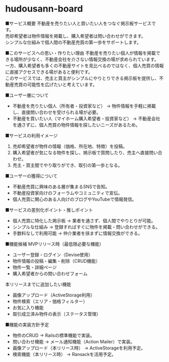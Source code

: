 # hudousann-board
■サービス概要
不動産を売りたい人と買いたい人をつなぐ掲示板サービスです。  
売却希望者は物件情報を掲載し、購入希望者は問い合わせができます。  
シンプルな仕組みで個人間の不動産売買の第一歩をサポートします。  

■このサービスへの思い・作りたい理由
不動産を売りたい個人が情報を掲載できる場所が少なく、不動産会社を介さない情報交換の場が求められています。  
一方、購入希望者も多くの不動産サイトを見比べるのではなく、個人売買の情報に直接アクセスできる場があると便利です。  
このサービスでは、売主と買主がシンプルにやりとりできる掲示板を提供し、不動産売買の可能性を広げたいと考えています。  

■ユーザー層について
- 不動産を売りたい個人（所有者・投資家など） 
  → 物件情報を手軽に掲載し、直接問い合わせを受けられる場が必要。  
- 不動産を買いたい人（マイホーム購入希望者・投資家など） 
  → 不動産会社を通さずに、個人売買の物件情報を探したいニーズがあるため。  

■サービスの利用イメージ
1. 売却希望者が物件の情報（価格、所在地、特徴）を投稿。  
2. 購入希望者が気になる物件を探し、掲示板で質問したり、売主へ直接問い合わせ。  
3. 売主・買主間でやり取りができ、取引の第一歩となる。  

■ユーザーの獲得について
- 不動産売買に興味のある層が集まるSNSで告知。  
- 不動産投資家向けのフォーラムやコミュニティで宣伝。  
- 個人売買に関心のある人向けのブログやYouTubeで情報発信。  

■サービスの差別化ポイント・推しポイント
- 個人売買に特化した掲示板 → 業者を通さず、個人間でやりとりが可能。  
- シンプルな仕組み → 登録すればすぐに物件を掲載・問い合わせができる。  
- 手数料なしで利用可能 → 仲介業者を挟まずに情報交換ができる。  

■機能候補
MVPリリース時（最低限必要な機能）
- ユーザー登録・ログイン（Devise使用）  
- 物件情報の投稿・編集・削除（CRUD機能） 
- 物件一覧・詳細ページ  
- 購入希望者からの問い合わせフォーム 

本リリースまでに追加したい機能
- 画像アップロード（ActiveStorage利用）  
- 物件検索（エリア・価格フィルター）  
- お気に入り機能  
- 取引成立済み物件の表示（ステータス管理）  

■機能の実装方針予定
- 物件のCRUD → Railsの標準機能で実装。  
- 問い合わせ機能 → メール通知機能（Action Mailer）で実装。  
- 画像アップロード（本リリース時） → ActiveStorageを利用予定。  
- 検索機能（本リリース時） → Ransackを活用予定。  
